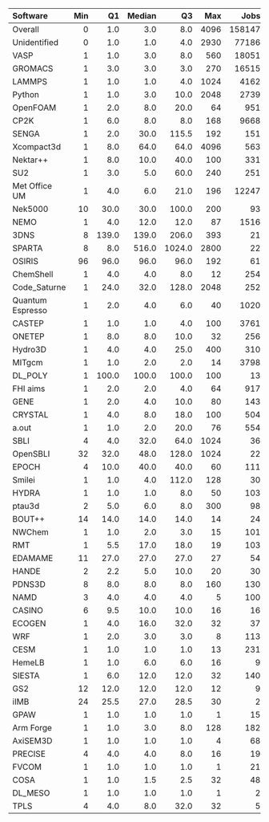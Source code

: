 | Software         |   Min |    Q1 |   Median |     Q3 |   Max |   Jobs |     Nodeh |   PercentUse |       kWh |   PercentEnergy |   Users |   Projects |
|:-----------------|------:|------:|---------:|-------:|------:|-------:|----------:|-------------:|----------:|----------------:|--------:|-----------:|
| Overall          |     0 |   1.0 |      3.0 |    8.0 |  4096 | 158147 | 4599693.3 |        100.0 | 1741006.5 |           100.0 |     831 |        124 |
| Unidentified     |     0 |   1.0 |      1.0 |    4.0 |  2930 |  77186 | 1716790.5 |         37.3 |  618460.1 |            35.5 |     731 |        114 |
| VASP             |     1 |   1.0 |      3.0 |    8.0 |   560 |  18051 |  612298.7 |         13.3 |  224461.6 |            12.9 |     123 |         11 |
| GROMACS          |     1 |   3.0 |      3.0 |    3.0 |   270 |  16515 |  391156.8 |          8.5 |  191177.5 |            11.0 |      47 |         10 |
| LAMMPS           |     1 |   1.0 |      1.0 |    4.0 |  1024 |   4162 |  260907.9 |          5.7 |  116368.4 |             6.7 |      53 |         23 |
| Python           |     1 |   1.0 |      3.0 |   10.0 |  2048 |   2739 |  208060.4 |          4.5 |   72106.8 |             4.1 |      49 |         20 |
| OpenFOAM         |     1 |   2.0 |      8.0 |   20.0 |    64 |    951 |  155692.1 |          3.4 |   57698.7 |             3.3 |      30 |         16 |
| CP2K             |     1 |   6.0 |      8.0 |    8.0 |   168 |   9668 |  134237.4 |          2.9 |   44409.7 |             2.6 |      52 |         10 |
| SENGA            |     1 |   2.0 |     30.0 |  115.5 |   192 |    151 |  112415.7 |          2.4 |   56518.5 |             3.2 |       6 |          5 |
| Xcompact3d       |     1 |   8.0 |     64.0 |   64.0 |  4096 |    563 |   94185.2 |          2.0 |   32677.4 |             1.9 |      12 |          6 |
| Nektar++         |     1 |   8.0 |     10.0 |   40.0 |   100 |    331 |   85906.6 |          1.9 |   30999.6 |             1.8 |      10 |          4 |
| SU2              |     1 |   3.0 |      5.0 |   60.0 |   240 |    251 |   83782.8 |          1.8 |   37623.6 |             2.2 |       9 |          2 |
| Met Office UM    |     1 |   4.0 |      6.0 |   21.0 |   196 |  12247 |   63908.0 |          1.4 |   20772.4 |             1.2 |      25 |          3 |
| Nek5000          |    10 |  30.0 |     30.0 |  100.0 |   200 |     93 |   59833.8 |          1.3 |   22959.5 |             1.3 |       3 |          3 |
| NEMO             |     1 |   4.0 |     12.0 |   12.0 |    87 |   1516 |   50691.7 |          1.1 |   16245.9 |             0.9 |      21 |          2 |
| 3DNS             |     8 | 139.0 |    139.0 |  206.0 |   393 |     21 |   48764.5 |          1.1 |   16417.7 |             0.9 |       3 |          1 |
| SPARTA           |     8 |   8.0 |    516.0 | 1024.0 |  2800 |     22 |   44540.9 |          1.0 |   12431.2 |             0.7 |       1 |          1 |
| OSIRIS           |    96 |  96.0 |     96.0 |   96.0 |   192 |     61 |   39970.3 |          0.9 |   14186.3 |             0.8 |       2 |          2 |
| ChemShell        |     1 |   4.0 |      4.0 |    8.0 |    12 |    254 |   38618.9 |          0.8 |   15926.6 |             0.9 |       9 |          1 |
| Code_Saturne     |     1 |  24.0 |     32.0 |  128.0 |  2048 |    252 |   37494.4 |          0.8 |   12572.2 |             0.7 |       6 |          4 |
| Quantum Espresso |     1 |   2.0 |      4.0 |    6.0 |    40 |   1020 |   37413.0 |          0.8 |   11481.6 |             0.7 |      18 |          6 |
| CASTEP           |     1 |   1.0 |      1.0 |    4.0 |   100 |   3761 |   36867.7 |          0.8 |   14229.3 |             0.8 |      40 |          6 |
| ONETEP           |     1 |   8.0 |      8.0 |   10.0 |    32 |    256 |   33392.7 |          0.7 |   10525.9 |             0.6 |       8 |          1 |
| Hydro3D          |     1 |   4.0 |      4.0 |   25.0 |   400 |    310 |   31481.9 |          0.7 |   10927.3 |             0.6 |       3 |          1 |
| MITgcm           |     1 |   1.0 |      2.0 |    2.0 |    14 |   3798 |   29503.2 |          0.6 |   11179.9 |             0.6 |      14 |          3 |
| DL_POLY          |     1 | 100.0 |    100.0 |  100.0 |   100 |     13 |   20891.6 |          0.5 |    9084.9 |             0.5 |       2 |          1 |
| FHI aims         |     1 |   2.0 |      2.0 |    4.0 |    64 |    917 |   20357.7 |          0.4 |    6562.1 |             0.4 |      14 |          4 |
| GENE             |     1 |   2.0 |      4.0 |   10.0 |    80 |    143 |   15373.9 |          0.3 |    6247.6 |             0.4 |       2 |          2 |
| CRYSTAL          |     1 |   4.0 |      8.0 |   18.0 |   100 |    504 |   14637.5 |          0.3 |    5300.1 |             0.3 |       5 |          1 |
| a.out            |     1 |   1.0 |      2.0 |   20.0 |    76 |    554 |   13929.3 |          0.3 |    5038.3 |             0.3 |       7 |          5 |
| SBLI             |     4 |   4.0 |     32.0 |   64.0 |  1024 |     36 |   13850.9 |          0.3 |    5378.0 |             0.3 |       4 |          3 |
| OpenSBLI         |    32 |  32.0 |     48.0 |  128.0 |  1024 |     22 |   13825.0 |          0.3 |    5367.8 |             0.3 |       2 |          2 |
| EPOCH            |     4 |  10.0 |     40.0 |   40.0 |    60 |    111 |   12316.8 |          0.3 |    4678.2 |             0.3 |       4 |          1 |
| Smilei           |     1 |   1.0 |      4.0 |  112.0 |   128 |     30 |   12025.9 |          0.3 |    2179.7 |             0.1 |       3 |          1 |
| HYDRA            |     1 |   1.0 |      1.0 |    8.0 |    50 |    103 |   10705.0 |          0.2 |    3791.1 |             0.2 |       9 |          5 |
| ptau3d           |     2 |   5.0 |      6.0 |    8.0 |   300 |     98 |    9407.6 |          0.2 |    2611.0 |             0.1 |       2 |          1 |
| BOUT++           |    14 |  14.0 |     14.0 |   14.0 |    14 |     24 |    6224.1 |          0.1 |    2277.7 |             0.1 |       1 |          1 |
| NWChem           |     1 |   1.0 |      2.0 |    3.0 |    15 |    101 |    5634.7 |          0.1 |    1937.3 |             0.1 |      12 |          4 |
| RMT              |     1 |   5.5 |     17.0 |   18.0 |    19 |    103 |    5601.6 |          0.1 |    1938.5 |             0.1 |       4 |          1 |
| EDAMAME          |    11 |  27.0 |     27.0 |   27.0 |    27 |     54 |    5374.5 |          0.1 |    1913.3 |             0.1 |       2 |          1 |
| HANDE            |     2 |   2.2 |      5.0 |   10.0 |    20 |     30 |    4402.1 |          0.1 |    1386.9 |             0.1 |       1 |          1 |
| PDNS3D           |     8 |   8.0 |      8.0 |    8.0 |   160 |    130 |    4069.5 |          0.1 |    1626.6 |             0.1 |       2 |          1 |
| NAMD             |     3 |   4.0 |      4.0 |    4.0 |     5 |    100 |    4020.7 |          0.1 |    1946.4 |             0.1 |       3 |          2 |
| CASINO           |     6 |   9.5 |     10.0 |   10.0 |    16 |     16 |    3229.6 |          0.1 |    1294.4 |             0.1 |       3 |          2 |
| ECOGEN           |     1 |   4.0 |     16.0 |   32.0 |    32 |     37 |    2164.5 |          0.0 |     748.2 |             0.0 |       1 |          1 |
| WRF              |     1 |   2.0 |      3.0 |    3.0 |     8 |    113 |    1998.8 |          0.0 |     714.7 |             0.0 |       6 |          4 |
| CESM             |     1 |   1.0 |      1.0 |    1.0 |    13 |    231 |    1750.5 |          0.0 |     562.6 |             0.0 |       3 |          1 |
| HemeLB           |     1 |   1.0 |      6.0 |    6.0 |    16 |      9 |    1371.7 |          0.0 |     604.8 |             0.0 |       1 |          1 |
| SIESTA           |     1 |   6.0 |     12.0 |   12.0 |    32 |    140 |    1104.1 |          0.0 |     349.5 |             0.0 |       5 |          2 |
| GS2              |    12 |  12.0 |     12.0 |   12.0 |    12 |      9 |     455.4 |          0.0 |     164.3 |             0.0 |       1 |          1 |
| iIMB             |    24 |  25.5 |     27.0 |   28.5 |    30 |      2 |     401.9 |          0.0 |     151.7 |             0.0 |       1 |          1 |
| GPAW             |     1 |   1.0 |      1.0 |    1.0 |     1 |     15 |     202.7 |          0.0 |      83.7 |             0.0 |       1 |          1 |
| Arm Forge        |     1 |   1.0 |      3.0 |    8.0 |   128 |    182 |     185.1 |          0.0 |      47.9 |             0.0 |      13 |          8 |
| AxiSEM3D         |     1 |   1.0 |      1.0 |    1.0 |     4 |     68 |      42.0 |          0.0 |      12.3 |             0.0 |       1 |          1 |
| PRECISE          |     4 |   4.0 |      4.0 |    8.0 |    16 |     19 |      28.0 |          0.0 |       9.8 |             0.0 |       1 |          1 |
| FVCOM            |     1 |   1.0 |      1.0 |    1.0 |     1 |     21 |       8.5 |          0.0 |       3.5 |             0.0 |       2 |          1 |
| COSA             |     1 |   1.0 |      1.5 |    2.5 |    32 |     48 |       7.6 |          0.0 |       2.1 |             0.0 |       1 |          1 |
| DL_MESO          |     1 |   1.0 |      1.0 |    1.0 |     1 |      2 |       4.0 |          0.0 |       1.6 |             0.0 |       1 |          1 |
| TPLS             |     4 |   4.0 |      8.0 |   32.0 |    32 |      5 |       0.1 |          0.0 |       0.0 |             0.0 |       1 |          1 |